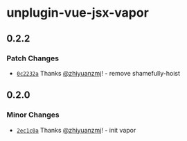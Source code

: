 # unplugin-vue-jsx-vapor

## 0.2.2

### Patch Changes

- [`0c2232a`](https://github.com/zhiyuanzmj/unplugin-vue-jsx-vapor/commit/0c2232a3668ad6c76ddd1944e8141d62335fc060) Thanks [@zhiyuanzmj](https://github.com/zhiyuanzmj)! - remove shamefully-hoist

## 0.2.0

### Minor Changes

- [`2ec1c0a`](https://github.com/zhiyuanzmj/unplugin-vue-jsx-vapor/commit/2ec1c0ac22458c2736764c634a59d8e23587656b) Thanks [@zhiyuanzmj](https://github.com/zhiyuanzmj)! - init vapor
